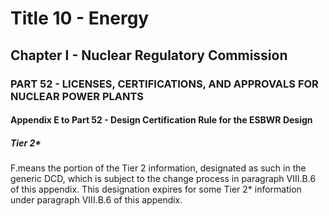 
# Title 10 - Energy
## Chapter I - Nuclear Regulatory Commission
### PART 52 - LICENSES, CERTIFICATIONS, AND APPROVALS FOR NUCLEAR POWER PLANTS
#### Appendix E to Part 52 - Design Certification Rule for the ESBWR Design
##### Tier 2*

F.means the portion of the Tier 2 information, designated as such in the generic DCD, which is subject to the change process in paragraph VIII.B.6 of this appendix. This designation expires for some Tier 2* information under paragraph VIII.B.6 of this appendix.

